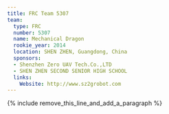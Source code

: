 ```yaml
---
title: FRC Team 5307
team:
  type: FRC
  number: 5307
  name: Mechanical Dragon
  rookie_year: 2014
  location: SHEN ZHEN, Guangdong, China
  sponsors:
  - Shenzhen Zero UAV Tech.Co.,LTD
  - SHEN ZHEN SECOND SENIOR HIGH SCHOOL
  links:
    Website: http://www.sz2grobot.com
---
```


{% include remove_this_line_and_add_a_paragraph %}